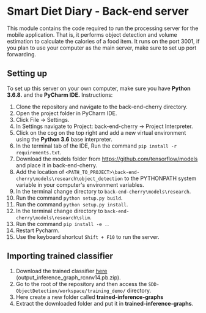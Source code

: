 # Smart Diet Diary - Back-end server

This module contains the code required to run the processing server for the mobile application. That is, it performs object detection and volume estimation to calculate the calories of a food item.
It runs on the port 3001, if you plan to use your computer as the main server, make sure to set up port forwarding.

## Setting up
To set up this server on your own computer, make sure you have **Python 3.6.8.** and the **PyCharm IDE.**
Instructions:    
1. Clone the repository and navigate to the back-end-cherry directory.    
2. Open the project folder in PyCharm IDE.
3. Click File -> Settings.
4. In Settings navigate to Project: back-end-cherry -> Project Interpreter.
5. Click on the cog on the top right and add a new virtual environment using the **Python 3.6** base interpreter.
6. In the terminal tab of the IDE, Run the command ```pip install -r requirements.txt```.
7. Download the models folder from https://github.com/tensorflow/models and place it in back-end-cherry.
8. Add the location of ```<PATH_TO_PROJECT>\back-end-cherry\models\research\object_detection``` to the PYTHONPATH system variable in your computer's environment variables.
9. In the terminal change directory to ```back-end-cherry\models\research```.
10. Run the command ```python setup.py build```.
11. Run the command ```python setup.py install```.
12. In the terminal change directory to ```back-end-cherry\models\research\slim```.
13. Run the command ```pip install -e .```.
14. Restart Pycharm.
15. Use the keyboard shortcut ```Shift + F10``` to run the server.

## Importing trained classifier
1. Download the trained classifier [here](https://mega.nz/#F!VRkjDIZZ!wJilhfEkAafbm6qydoTKtA) (output_inference_graph_rcnnv14.pb.zip).
2. Go to the root of the repository and then access the ```SDD-ObjectDetection/workspace/training_demo/``` directory.
3. Here create a new folder called **trained-inference-graphs**
4. Extract the downloaded folder and put it in **trained-inference-graphs**.
